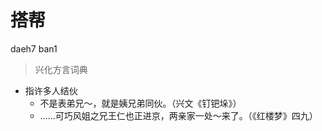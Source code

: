 # 搭帮
daeh7 ban1
> 兴化方言词典
- 指许多人结伙
  - 不是表弟兄～，就是姨兄弟同伙。（兴文《钉钯垛》）
  - ……可巧风姐之兄王仁也正进京，两亲家一处～来了。（《红楼梦》四九）
